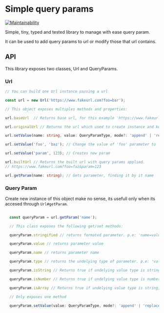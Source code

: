 # Simple query params

[![Maintainability](https://api.codeclimate.com/v1/badges/ade72ee3b77b77c6cca0/maintainability)](https://codeclimate.com/github/ilsanchez/simple-query-params/maintainability)

Simple, tiny, typed and tested library to manage with ease query param.

It can be used to add query params to url or modify those that url contains.

## API

This library exposes two classes, Url and QueryParams.

### Url
``` typescript
// You can build one Url instance passing a url

const url = new Url('https://www.fakeurl.com?foo=bar');

// This object exposes multiples methods and properties:

url.baseUrl  // Returns base url, for this example 'https://www.fakeurl.com?'

url.originalUrl // Returns the url which used to create instance and keep it, never changes.

url.setValue(name: string, value: QueryParamType, mode?: 'append' | 'replace'); // Sets the value to existing query param or create it if doesn't exists. `mode` is used when query param its an array, then, with 'append' you push another value at the tail of the array, with 'replace', the array is overwitted by the value passed.

url.setValue('foo', 'baz'); // Change the value of 'foo' parameter to 'baz'

url.setValue('param', 123); // Creates new param

url.builtUrl // Returns the built url with query params applied. 
// https://www.fakeurl.com?foo=faz&param=123

url.getParam(name: string); // Gets parameter, finding it by it name

```

### Query Param
Create new instance of this object make no sense, its usefull only when its accesed through `Url#getParam`.
``` typescript
  
  const queryParam = url.getParam('name');

  // This class exposes the following get/set methods:

  queryParam.stringified // returns formated parameter. p.e: 'name=value' instead {name, value}

  queryParam.value // returns parameter value

  queryParam.name // returns parameter name

  queryParam.type // returns the undelying type of parameter. p.e: 'value' will return 'string', 123 and '123' will return 'number'. And 'v,a,l,u,e' will return 'array

  queryParam.isString // Returns true if undelying value type is string, false otherwise

  queryParam.isNumber // Returns true if undelying value type is number, false otherwise

  queryParam.isArray // Returns true if undelying value type is string, false otherwise

  // Only exposes one method

  queryParam.setValue(value: QueryParamType, mode?: 'append' | 'replace') // change de value of parameter. mode argument works like Url#setValue

```
